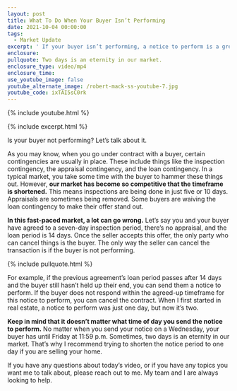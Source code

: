 ```yaml
---
layout: post
title: What To Do When Your Buyer Isn’t Performing
date: 2021-10-04 00:00:00
tags:
  - Market Update
excerpt: ' If your buyer isn’t performing, a notice to perform is a great option. '
enclosure:
pullquote: Two days is an eternity in our market.
enclosure_type: video/mp4
enclosure_time:
use_youtube_image: false
youtube_alternate_image: /robert-mack-ss-youtube-7.jpg
youtube_code: ixTAI5sC0rk
---
```

{% include youtube.html %}

{% include excerpt.html %}

Is your buyer not performing? Let’s talk about it.&nbsp;

As you may know, when you go under contract with a buyer, certain contingencies are usually in place. These include things like the inspection contingency, the appraisal contingency, and the loan contingency. In a typical market, you take some time with the buyer to hammer these things out. However, **our market has become so competitive that the timeframe is shortened.** This means inspections are being done in just five or 10 days. Appraisals are sometimes being removed. Some buyers are waiving the loan contingency to make their offer stand out.&nbsp;

**In this fast-paced market, a lot can go wrong.** Let’s say you and your buyer have agreed to a seven-day inspection period, there’s no appraisal, and the loan period is 14 days. Once the seller accepts this offer, the only party who can cancel things is the buyer. The only way the seller can cancel the transaction is if the buyer is not performing.&nbsp;

{% include pullquote.html %}

For example, if the previous agreement’s loan period passes after 14 days and the buyer still hasn’t held up their end, you can send them a notice to perform. If the buyer does not respond within the agreed-up timeframe for this notice to perform, you can cancel the contract. When I first started in real estate, a notice to perform was just one day, but now it’s two.&nbsp;

**Keep in mind that it doesn’t matter what time of day you send the notice to perform.** No matter when you send your notice on a Wednesday, your buyer has until Friday at 11:59 p.m. Sometimes, two days is an eternity in our market. That’s why I recommend trying to shorten the notice period to one day if you are selling your home.&nbsp;

If you have any questions about today’s video, or if you have any topics you want me to talk about, please reach out to me. My team and I are always looking to help.&nbsp;
